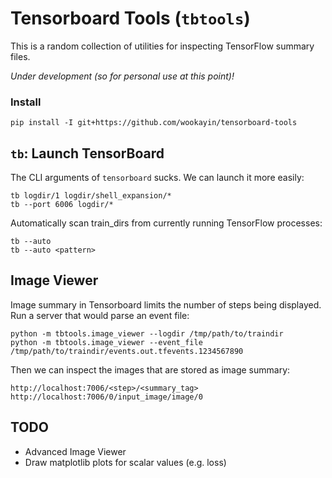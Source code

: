 Tensorboard Tools (`tbtools`)
=============================

This is a random collection of utilities for inspecting TensorFlow summary files.

*Under development (so for personal use at this point)!*

### Install

```
pip install -I git+https://github.com/wookayin/tensorboard-tools
```

## `tb`: Launch TensorBoard

The CLI arguments of `tensorboard` sucks. We can launch it more easily:

```
tb logdir/1 logdir/shell_expansion/*
tb --port 6006 logdir/*
```

Automatically scan train_dirs from currently running TensorFlow processes:

```
tb --auto
tb --auto <pattern>
```

## Image Viewer

Image summary in Tensorboard limits the number of steps being displayed. Run a server that would parse an event file:

```
python -m tbtools.image_viewer --logdir /tmp/path/to/traindir
python -m tbtools.image_viewer --event_file /tmp/path/to/traindir/events.out.tfevents.1234567890
```

Then we can inspect the images that are stored as image summary:

```
http://localhost:7006/<step>/<summary_tag>
http://localhost:7006/0/input_image/image/0
```


## TODO

- Advanced Image Viewer
- Draw matplotlib plots for scalar values (e.g. loss)
